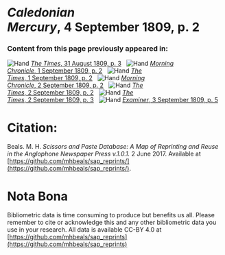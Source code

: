 # *Caledonian Mercury*, 4 September 1809, p. 2  
  
### Content from this page previously appeared in:  
![Hand](http://scissorsandpaste.net/wp-content/uploads/2017/06/smallhandpointer.png) [*The Times*, 31 August 1809, p. 3](https://mhbeals.github.io/sap_html/The-Times/The-Times-31-August-1809-p-3)  
![Hand](http://scissorsandpaste.net/wp-content/uploads/2017/06/smallhandpointer.png) [*Morning Chronicle*, 1 September 1809, p. 2](https://mhbeals.github.io/sap_html/Morning-Chronicle/Morning-Chronicle-1-September-1809-p-2)  
![Hand](http://scissorsandpaste.net/wp-content/uploads/2017/06/smallhandpointer.png) [*The Times*, 1 September 1809, p. 2](https://mhbeals.github.io/sap_html/The-Times/The-Times-1-September-1809-p-2)  
![Hand](http://scissorsandpaste.net/wp-content/uploads/2017/06/smallhandpointer.png) [*Morning Chronicle*, 2 September 1809, p. 2](https://mhbeals.github.io/sap_html/Morning-Chronicle/Morning-Chronicle-2-September-1809-p-2)  
![Hand](http://scissorsandpaste.net/wp-content/uploads/2017/06/smallhandpointer.png) [*The Times*, 2 September 1809, p. 2](https://mhbeals.github.io/sap_html/The-Times/The-Times-2-September-1809-p-2)  
![Hand](http://scissorsandpaste.net/wp-content/uploads/2017/06/smallhandpointer.png) [*The Times*, 2 September 1809, p. 3](https://mhbeals.github.io/sap_html/The-Times/The-Times-2-September-1809-p-3)  
![Hand](http://scissorsandpaste.net/wp-content/uploads/2017/06/smallhandpointer.png) [*Examiner*, 3 September 1809, p. 5](https://mhbeals.github.io/sap_html/Examiner/Examiner-3-September-1809-p-5)  


# Citation: 

Beals. M. H. *Scissors and Paste Database: A Map of Reprinting and Reuse in the Anglophone Newspaper Press v.1.0.1.* 2 June 2017. Available at [https://github.com/mhbeals/sap_reprints/](https://github.com/mhbeals/sap_reprints/). 

# Nota Bona

Bibliometric data is time consuming to produce but benefits us all. Please remember to cite or acknowledge this and any other bibliometric data you use in your research. All data is available CC-BY 4.0 at [https://github.com/mhbeals/sap_reprints](https://github.com/mhbeals/sap_reprints)